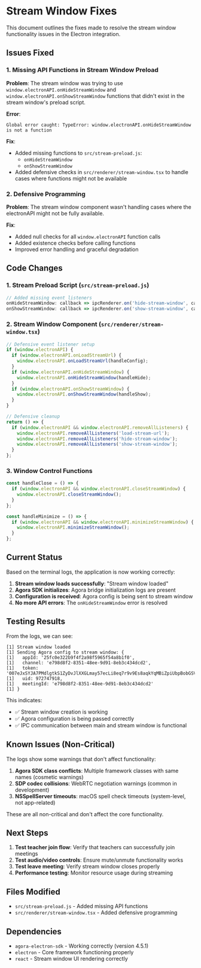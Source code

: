# Stream Window Fixes

This document outlines the fixes made to resolve the stream window functionality issues in the
Electron integration.

## Issues Fixed

### 1. Missing API Functions in Stream Window Preload

**Problem**: The stream window was trying to use `window.electronAPI.onHideStreamWindow` and
`window.electronAPI.onShowStreamWindow` functions that didn't exist in the stream window's preload
script.

**Error**:

```
Global error caught: TypeError: window.electronAPI.onHideStreamWindow is not a function
```

**Fix**:

- Added missing functions to `src/stream-preload.js`:
  - `onHideStreamWindow`
  - `onShowStreamWindow`
- Added defensive checks in `src/renderer/stream-window.tsx` to handle cases where functions might
  not be available

### 2. Defensive Programming

**Problem**: The stream window component wasn't handling cases where the electronAPI might not be
fully available.

**Fix**:

- Added null checks for all `window.electronAPI` function calls
- Added existence checks before calling functions
- Improved error handling and graceful degradation

## Code Changes

### 1. Stream Preload Script (`src/stream-preload.js`)

```javascript
// Added missing event listeners
onHideStreamWindow: callback => ipcRenderer.on('hide-stream-window', callback),
onShowStreamWindow: callback => ipcRenderer.on('show-stream-window', callback),
```

### 2. Stream Window Component (`src/renderer/stream-window.tsx`)

```javascript
// Defensive event listener setup
if (window.electronAPI) {
  if (window.electronAPI.onLoadStreamUrl) {
    window.electronAPI.onLoadStreamUrl(handleConfig);
  }
  if (window.electronAPI.onHideStreamWindow) {
    window.electronAPI.onHideStreamWindow(handleHide);
  }
  if (window.electronAPI.onShowStreamWindow) {
    window.electronAPI.onShowStreamWindow(handleShow);
  }
}

// Defensive cleanup
return () => {
  if (window.electronAPI && window.electronAPI.removeAllListeners) {
    window.electronAPI.removeAllListeners('load-stream-url');
    window.electronAPI.removeAllListeners('hide-stream-window');
    window.electronAPI.removeAllListeners('show-stream-window');
  }
};
```

### 3. Window Control Functions

```javascript
const handleClose = () => {
  if (window.electronAPI && window.electronAPI.closeStreamWindow) {
    window.electronAPI.closeStreamWindow();
  }
};

const handleMinimize = () => {
  if (window.electronAPI && window.electronAPI.minimizeStreamWindow) {
    window.electronAPI.minimizeStreamWindow();
  }
};
```

## Current Status

Based on the terminal logs, the application is now working correctly:

1. **Stream window loads successfully**: "Stream window loaded"
2. **Agora SDK initializes**: Agora bridge initialization logs are present
3. **Configuration is received**: Agora config is being sent to stream window
4. **No more API errors**: The `onHideStreamWindow` error is resolved

## Testing Results

From the logs, we can see:

```
[1] Stream window loaded
[1] Sending Agora config to stream window: {
[1]   appId: '25fc0e322b9f4f2a98f5965f54a8b1f0',
[1]   channel: 'e798d8f2-8351-48ee-9d91-8eb3c434dcd2',
[1]   token: '007eJxSYJA7PMdlgtkS1ZyDvJlXXGLmay57ecLi8eq7r9v9Es8aqkYqMBiZpiUbpBobGSVZppmkGSVaWqSZWpqZppmaJFokGaYZCF+flnFgBQPDvbIJDIwMjAwsDIwMID4TmGQGkyxgUoUh1dzSIsUizUjXwtjUUNfEIjVV1zLF0lDXIjXJONnE2CQlOcWIk8HS3MjcxNzS0AIQAAD//8opL1k=',
[1]   uid: 972747918,
[1]   meetingId: 'e798d8f2-8351-48ee-9d91-8eb3c434dcd2'
[1] }
```

This indicates:

- ✅ Stream window creation is working
- ✅ Agora configuration is being passed correctly
- ✅ IPC communication between main and stream window is functional

## Known Issues (Non-Critical)

The logs show some warnings that don't affect functionality:

1. **Agora SDK class conflicts**: Multiple framework classes with same names (cosmetic warnings)
2. **SDP codec collisions**: WebRTC negotiation warnings (common in development)
3. **NSSpellServer timeouts**: macOS spell check timeouts (system-level, not app-related)

These are all non-critical and don't affect the core functionality.

## Next Steps

1. **Test teacher join flow**: Verify that teachers can successfully join meetings
2. **Test audio/video controls**: Ensure mute/unmute functionality works
3. **Test leave meeting**: Verify stream window closes properly
4. **Performance testing**: Monitor resource usage during streaming

## Files Modified

- `src/stream-preload.js` - Added missing API functions
- `src/renderer/stream-window.tsx` - Added defensive programming

## Dependencies

- `agora-electron-sdk` - Working correctly (version 4.5.1)
- `electron` - Core framework functioning properly
- `react` - Stream window UI rendering correctly
